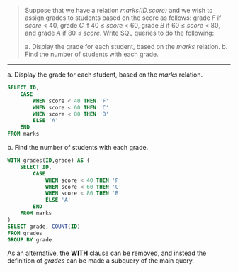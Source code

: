 > Suppose that we have a relation _marks(ID,score)_ and we wish to assign grades to students based on the score as follows: grade _F_ if _score_ $<$ 40, grade _C_ if 40 $\leq$ _score_ $<$ 60, grade _B_ if 60 $\leq$ _score_ $<$ 80, and grade _A_ if 80 $\leq$ _score_. Write SQL queries to do the following:
>
> a. Display the grade for each student, based on the _marks_ relation.
> b. Find the number of students with each grade.

---

a. Display the grade for each student, based on the _marks_ relation.

```sql
SELECT ID, 
    CASE
        WHEN score < 40 THEN 'F'
        WHEN score < 60 THEN 'C'
        WHEN score < 80 THEN 'B'
        ELSE 'A' 
    END
FROM marks
```

b. Find the number of students with each grade.

```sql
WITH grades(ID,grade) AS (
    SELECT ID, 
        CASE
            WHEN score < 40 THEN 'F'
            WHEN score < 60 THEN 'C'
            WHEN score < 80 THEN 'B'
            ELSE 'A' 
        END
    FROM marks
) 
SELECT grade, COUNT(ID)
FROM grades
GROUP BY grade
```

As an alternative, the **WITH** clause can be removed, and instead the definition of _grades_ can be made a subquery of the main query.

